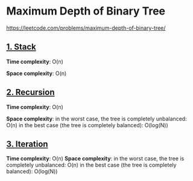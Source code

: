 # Maximum Depth of Binary Tree

https://leetcode.com/problems/maximum-depth-of-binary-tree/

## [1. Stack](des1)
**Time complexity**: O(n)

**Space complexity**: O(n)



## [2. Recursion](des2)
**Time complexity**:
O(n)

**Space complexity**:
in the worst case, the tree is completely unbalanced: O(n)
in the best case (the tree is completely balanced): O(log(N))


## [3. Iteration](des3)
**Time complexity**:
O(n)
**Space complexity**:
in the worst case, the tree is completely unbalanced: O(n)
in the best case (the tree is completely balanced): O(log(N))